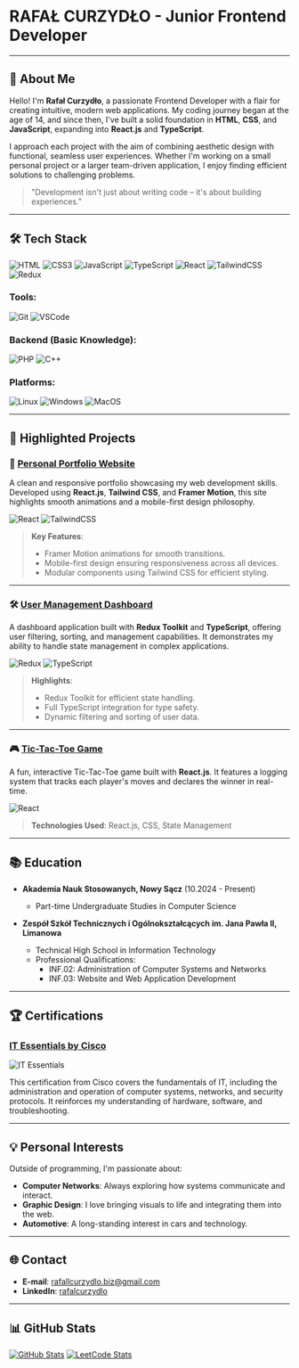 # RAFAŁ CURZYDŁO - Junior Frontend Developer

---

## 🌟 **About Me**

Hello! I'm **Rafał Curzydło**, a passionate Frontend Developer with a flair for creating intuitive, modern web applications. My coding journey began at the age of 14, and since then, I've built a solid foundation in **HTML**, **CSS**, and **JavaScript**, expanding into **React.js** and **TypeScript**.

I approach each project with the aim of combining aesthetic design with functional, seamless user experiences. Whether I'm working on a small personal project or a larger team-driven application, I enjoy finding efficient solutions to challenging problems.

> "Development isn't just about writing code – it's about building experiences."

---

## 🛠️ **Tech Stack**

<!-- Odznaki dla wyraźnego podkreślenia umiejętności -->

![HTML](https://img.shields.io/badge/HTML5-E34F26?style=for-the-badge&logo=html5&logoColor=white)
![CSS3](https://img.shields.io/badge/CSS3-1572B6?style=for-the-badge&logo=css3&logoColor=white)
![JavaScript](https://img.shields.io/badge/JavaScript-ES6%2B-yellow?style=for-the-badge&logo=javascript&logoColor=white)
![TypeScript](https://img.shields.io/badge/TypeScript-4.5.4-blue?style=for-the-badge&logo=typescript&logoColor=white)
![React](https://img.shields.io/badge/React-16.13.1-blue?style=for-the-badge&logo=react&logoColor=white)
![TailwindCSS](https://img.shields.io/badge/TailwindCSS-2.0.1-lightblue?style=for-the-badge&logo=tailwindcss&logoColor=white)
![Redux](https://img.shields.io/badge/Redux-4.0.5-purple?style=for-the-badge&logo=redux&logoColor=white)

### Tools:

![Git](https://img.shields.io/badge/Git-2.30.0-orange?style=for-the-badge&logo=git&logoColor=white)
![VSCode](https://img.shields.io/badge/VSCode-1.52.1-blue?style=for-the-badge&logo=visual-studio-code&logoColor=white)

### Backend (Basic Knowledge):

![PHP](https://img.shields.io/badge/PHP-7.4.3-blue?style=for-the-badge&logo=php&logoColor=white)
![C++](https://img.shields.io/badge/C++-17-blue?style=for-the-badge&logo=cplusplus&logoColor=white)

### Platforms:

![Linux](https://img.shields.io/badge/Linux-Ubuntu-orange?style=for-the-badge&logo=linux&logoColor=white)
![Windows](https://img.shields.io/badge/Windows-10-blue?style=for-the-badge&logo=windows&logoColor=white)
![MacOS](https://img.shields.io/badge/MacOS-BigSur-lightgrey?style=for-the-badge&logo=apple&logoColor=white)

---

## 🚀 **Highlighted Projects**

### 💼 [Personal Portfolio Website](https://szadolowski.netlify.app/)

A clean and responsive portfolio showcasing my web development skills. Developed using **React.js**, **Tailwind CSS**, and **Framer Motion**, this site highlights smooth animations and a mobile-first design philosophy.

<!-- Ikonki, aby były subtelniejsze -->

![React](https://img.icons8.com/color/48/000000/react-native.png)
![TailwindCSS](https://img.icons8.com/color/48/000000/tailwindcss.png)

> **Key Features**:
>
> - Framer Motion animations for smooth transitions.
> - Mobile-first design ensuring responsiveness across all devices.
> - Modular components using Tailwind CSS for efficient styling.

---

### 🛠️ [User Management Dashboard](https://github.com/Szadolowski/user-management)

A dashboard application built with **Redux Toolkit** and **TypeScript**, offering user filtering, sorting, and management capabilities. It demonstrates my ability to handle state management in complex applications.

![Redux](https://img.icons8.com/color/48/000000/redux.png)
![TypeScript](https://img.icons8.com/color/48/000000/typescript.png)

> **Highlights**:
>
> - Redux Toolkit for efficient state handling.
> - Full TypeScript integration for type safety.
> - Dynamic filtering and sorting of user data.

---

### 🎮 [Tic-Tac-Toe Game](https://github.com/Szadolowski/tic-tac-toe)

A fun, interactive Tic-Tac-Toe game built with **React.js**. It features a logging system that tracks each player's moves and declares the winner in real-time.

![React](https://img.icons8.com/color/48/000000/react-native.png)

> **Technologies Used**: React.js, CSS, State Management

---

## 📚 **Education**

- **Akademia Nauk Stosowanych, Nowy Sącz** (10.2024 - Present)

  - Part-time Undergraduate Studies in Computer Science

- **Zespół Szkół Technicznych i Ogólnokształcących im. Jana Pawła II, Limanowa**
  - Technical High School in Information Technology
  - Professional Qualifications:
    - INF.02: Administration of Computer Systems and Networks
    - INF.03: Website and Web Application Development

---

## 🏆 **Certifications**

### [IT Essentials by Cisco](https://www.credly.com/badges/50d5f35e-3d2e-4bf8-9e53-ef22c4c9972e/public_url)

![IT Essentials](https://images.credly.com/size/110x110/images/19e742ef-13be-4d26-87ed-ac8f5fd0643c/image.png)

This certification from Cisco covers the fundamentals of IT, including the administration and operation of computer systems, networks, and security protocols. It reinforces my understanding of hardware, software, and troubleshooting.

---

## 💡 **Personal Interests**

Outside of programming, I'm passionate about:

- **Computer Networks**: Always exploring how systems communicate and interact.
- **Graphic Design**: I love bringing visuals to life and integrating them into the web.
- **Automotive**: A long-standing interest in cars and technology.

---

## 🌐 **Contact**

- **E-mail**: [rafallcurzydlo.biz@gmail.com](mailto:rafallcurzydlo.biz@gmail.com)
- **LinkedIn**: [rafalcurzydlo](https://www.linkedin.com/in/rafalcurzydlo)

---

## 📊 **GitHub Stats**

[![GitHub Stats](https://github-readme-stats.vercel.app/api?username=Szadolowski&show_icons=true&theme=radical)](https://github.com/Szadolowski)
[![LeetCode Stats](https://leetcode.card.workers.dev/Szadolowski?theme=dark&font=baloo&extension=null)](https://leetcode.com/u/Szadolowski/)
